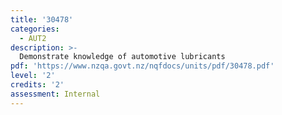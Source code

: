 ```yaml
---
title: '30478'
categories:
  - AUT2
description: >-
  Demonstrate knowledge of automotive lubricants
pdf: 'https://www.nzqa.govt.nz/nqfdocs/units/pdf/30478.pdf'
level: '2'
credits: '2'
assessment: Internal
---
```


